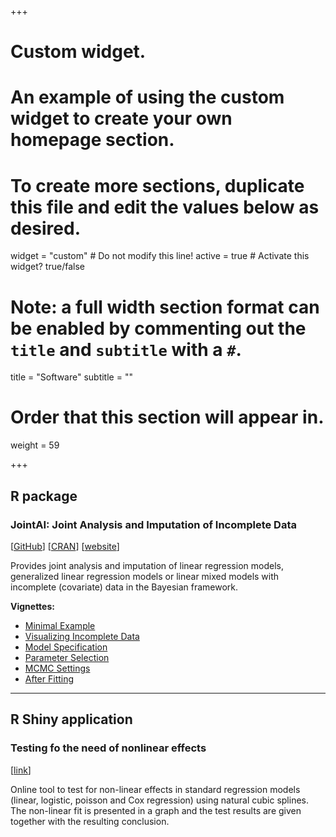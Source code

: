+++
# Custom widget.
# An example of using the custom widget to create your own homepage section.
# To create more sections, duplicate this file and edit the values below as desired.
widget = "custom"  # Do not modify this line!
active = true  # Activate this widget? true/false

# Note: a full width section format can be enabled by commenting out the `title` and `subtitle` with a `#`.
title = "Software"
subtitle = ""

# Order that this section will appear in.
weight = 59

+++

## R package
###  **JointAI**: Joint Analysis and Imputation of Incomplete Data
[[GitHub](https://github.com/NErler/JointAI)] 
[[CRAN](https://cran.r-project.org/package=JointAI)]
[[website](https://NErler.github.io/JointAI/)]

Provides joint analysis and imputation of linear regression models,
generalized linear regression models or linear mixed models with incomplete
(covariate) data in the Bayesian framework.

**Vignettes:**

* [Minimal Example](https://nerler.github.io/JointAI/articles/MinimalExample.html)
* [Visualizing Incomplete Data](https://nerler.github.io/JointAI/articles/VisualizingIncompleteData.html)
* [Model Specification](https://nerler.github.io/JointAI/articles/ModelSpecification.html)
* [Parameter Selection](https://nerler.github.io/JointAI/articles/SelectingParameters.html)
* [MCMC Settings](https://nerler.github.io/JointAI/articles/MCMCsettings.html)
* [After Fitting](https://nerler.github.io/JointAI/articles/AfterFitting.html)

<hr>

## R Shiny application
### Testing fo the need of nonlinear effects
[[link](https://emcbiostatistics.shinyapps.io/NonlinearEffects/)]

Online tool to test for non-linear effects in standard regression models 
(linear, logistic, poisson and Cox regression) using natural cubic splines.
The non-linear fit is presented in a graph and the test results are given 
together with the resulting conclusion. 
